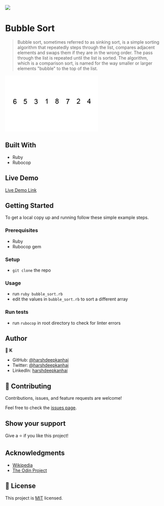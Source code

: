 ![](https://img.shields.io/badge/Microverse-blueviolet)

# Bubble Sort

> Bubble sort, sometimes referred to as sinking sort, is a simple sorting algorithm that repeatedly steps through the list, compares adjacent elements and swaps them if they are in the wrong order. The pass through the list is repeated until the list is sorted. The algorithm, which is a comparison sort, is named for the way smaller or larger elements "bubble" to the top of the list.

![screenshot](./Bubble-sort.gif)


## Built With

- Ruby
- Rubocop

## Live Demo

[Live Demo Link](https://repl.it/@kanhai/bubblesort)


## Getting Started

To get a local copy up and running follow these simple example steps.

### Prerequisites

 - Ruby
 - Rubocop gem 

### Setup
  - `git clone` the repo

### Usage
  - run `ruby bubble_sort.rb`
  - edit the values in `bubble_sort.rb` to sort a different array

### Run tests
 - run `rubocop` in root directory to check for linter errors




## Author

👤 **K**

- GitHub: [@harshdeepkanhai](https://github.com/harshdeepkanhai)
- Twitter: [@harshdeepkanhai](https://twitter.com/harshdeepkanhai)
- LinkedIn: [harshdeepkanhai](https://linkedin.com/in/harshdeepkanhai)


## 🤝 Contributing

Contributions, issues, and feature requests are welcome!

Feel free to check the [issues page](issues/).

## Show your support

Give a ⭐️ if you like this project!

## Acknowledgments

- [Wikipedia](https://en.wikipedia.org/wiki/Bubble_sort)
- [The Odin Project](https://www.theodinproject.com/courses/ruby-programming/lessons/bubble-sort)

## 📝 License

This project is [MIT](lic.url) licensed.
